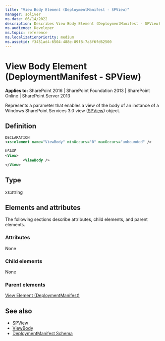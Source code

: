 ```yaml
---
title: "View Body Element (DeploymentManifest - SPView)"
manager: soliver
ms.date: 06/14/2022
description: Describes View Body Element (DeploymentManifest - SPView) and provides information on elements and attributes.
ms.audience: Developer
ms.topic: reference
ms.localizationpriority: medium
ms.assetid: f3451ad4-6504-488e-89f8-7a3f6fd62500
---
```


# View Body Element (DeploymentManifest - SPView)

**Applies to:** SharePoint 2016 | SharePoint Foundation 2013 | SharePoint Online | SharePoint Server 2013

Represents a parameter that enables a view of the body of an instance of a Windows SharePoint Services 3.0 view ([SPView](https://msdn.microsoft.com/library/Microsoft.SharePoint.SPView.aspx)) object.

## Definition

```XML
DECLARATION
<xs:element name="ViewBody" minOccurs="0" maxOccurs="unbounded" />

USAGE
<View>
        <ViewBody />
</View>

```

## Type

xs:string

## Elements and attributes

The following sections describe attributes, child elements, and parent elements.

### Attributes

None

### Child elements

None

### Parent elements

[View Element (DeploymentManifest)](view-element-deploymentmanifest.md)

## See also

- [SPView](https://msdn.microsoft.com/library/Microsoft.SharePoint.SPView.aspx)
- [ViewBody](https://msdn.microsoft.com/library/Microsoft.SharePoint.SPView.ViewBody.aspx)
- [DeploymentManifest Schema](deploymentmanifest-schema.md)

